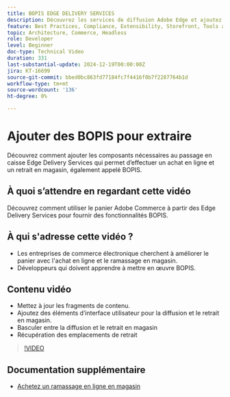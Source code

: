 ```yaml
---
title: BOPIS EDGE DELIVERY SERVICES
description: Découvrez les services de diffusion Adobe Edge et ajoutez une fonctionnalité d’achat en ligne ou BOPIS pour passer en caisse.
feature: Best Practices, Compliance, Extensibility, Storefront, Tools and External Services
topic: Architecture, Commerce, Headless
role: Developer
level: Beginner
doc-type: Technical Video
duration: 331
last-substantial-update: 2024-12-19T00:00:00Z
jira: KT-16699
source-git-commit: bbed0bc863fd77184fc7f4416f0b7f2287764b1d
workflow-type: tm+mt
source-wordcount: '136'
ht-degree: 0%

---
```


# Ajouter des BOPIS pour extraire

Découvrez comment ajouter les composants nécessaires au passage en caisse Edge Delivery Services qui permet d’effectuer un achat en ligne et un retrait en magasin, également appelé BOPIS.

## À quoi s’attendre en regardant cette vidéo

Découvrez comment utiliser le panier Adobe Commerce à partir des Edge Delivery Services pour fournir des fonctionnalités BOPIS.

## À qui s&#39;adresse cette vidéo ?

* Les entreprises de commerce électronique cherchent à améliorer le panier avec l&#39;achat en ligne et le ramassage en magasin.
* Développeurs qui doivent apprendre à mettre en œuvre BOPIS.

## Contenu vidéo

* Mettez à jour les fragments de contenu.
* Ajoutez des éléments d’interface utilisateur pour la diffusion et le retrait en magasin.
* Basculer entre la diffusion et le retrait en magasin
* Récupération des emplacements de retrait

>[!VIDEO](https://video.tv.adobe.com/v/3441699?learn=on)

## Documentation supplémentaire

* [Achetez un ramassage en ligne en magasin](https://experienceleague.adobe.com/developer/commerce/storefront/dropins/checkout/tutorials/buy-online-pickup-in-store/)
